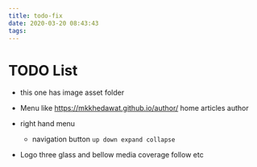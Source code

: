 ```yaml
---
title: todo-fix
date: 2020-03-20 08:43:43
tags:
---
```


# TODO List 
- this one has image asset folder 

- Menu like https://mkkhedawat.github.io/author/
    home
    articles
    author

- right hand menu 
    - navigation button `up down expand collapse`

- Logo three glass and bellow media coverage follow etc 
